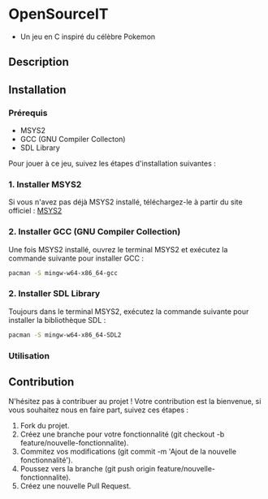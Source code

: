 # OpenSourceIT

- Un jeu en C inspiré du célèbre Pokemon 

## Description

## Installation 

### Prérequis
* MSYS2
* GCC (GNU Compiler Collecton)
* SDL Library

Pour jouer à ce jeu, suivez les étapes d'installation suivantes : 

### 1. Installer MSYS2

Si vous n'avez pas déjà MSYS2 installé, téléchargez-le à partir du site officiel : [MSYS2](https://www.msys2.org/)

### 2. Installer GCC (GNU Compiler Collection)

Une fois MSYS2 installé, ouvrez le terminal MSYS2 et exécutez la commande suivante pour installer GCC :

```bash
pacman -S mingw-w64-x86_64-gcc
```

### 2. Installer SDL Library
Toujours dans le terminal MSYS2, exécutez la commande suivante pour installer la bibliothèque SDL :

```bash
pacman -S mingw-w64-x86_64-SDL2
```

### Utilisation

## Contribution

N'hésitez pas à contribuer au projet !
Votre contribution est la bienvenue, si vous souhaitez nous en faire part, suivez ces étapes :

1. Fork du projet.
2. Créez une branche pour votre fonctionnalité (git checkout -b feature/nouvelle-fonctionnalite).
3. Commitez vos modifications (git commit -m 'Ajout de la nouvelle fonctionnalité').
4. Poussez vers la branche (git push origin feature/nouvelle-fonctionnalite).
5. Créez une nouvelle Pull Request.
